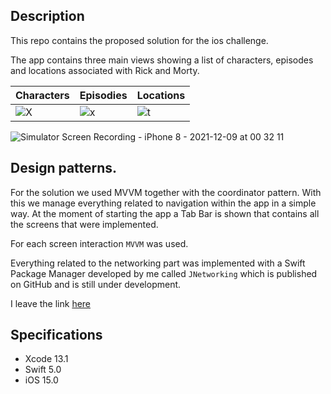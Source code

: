 ## Description 
This repo contains the proposed solution for the ios challenge. 

The app contains three main views showing a list of characters, episodes and locations associated with Rick and Morty. 

|  Characters 	|   Episodies	|  Locations 	| 
|---|---|---|	
|![X](https://user-images.githubusercontent.com/1470487/145329313-03ae2574-730a-490f-876f-c05b1504103a.png)|![x](https://user-images.githubusercontent.com/1470487/145329405-50d7579b-c52c-4047-95a8-1e3d30471129.png)|![t](https://user-images.githubusercontent.com/1470487/145329462-bdbda765-ea14-4f56-b537-7ec55d0ce784.png)|	

![Simulator Screen Recording - iPhone 8 - 2021-12-09 at 00 32 11](https://user-images.githubusercontent.com/1470487/145329644-8507b1da-add0-4778-b3b1-f1fdb1f2dff1.gif)



## Design patterns. 

For the solution we used MVVM together with the coordinator pattern. With this we manage everything related to navigation within the app in a simple way. 
At the moment of starting the app a Tab Bar is shown that contains all the screens that were implemented. 


For each screen interaction `MVVM` was used. 

Everything related to the networking part was implemented with a Swift Package Manager developed by me called `JNetworking` which is published on GitHub and is still under development. 

I leave the link [here](https://github.com/jghg02/JNetworking)

## Specifications
- Xcode 13.1
- Swift 5.0 
- iOS 15.0

